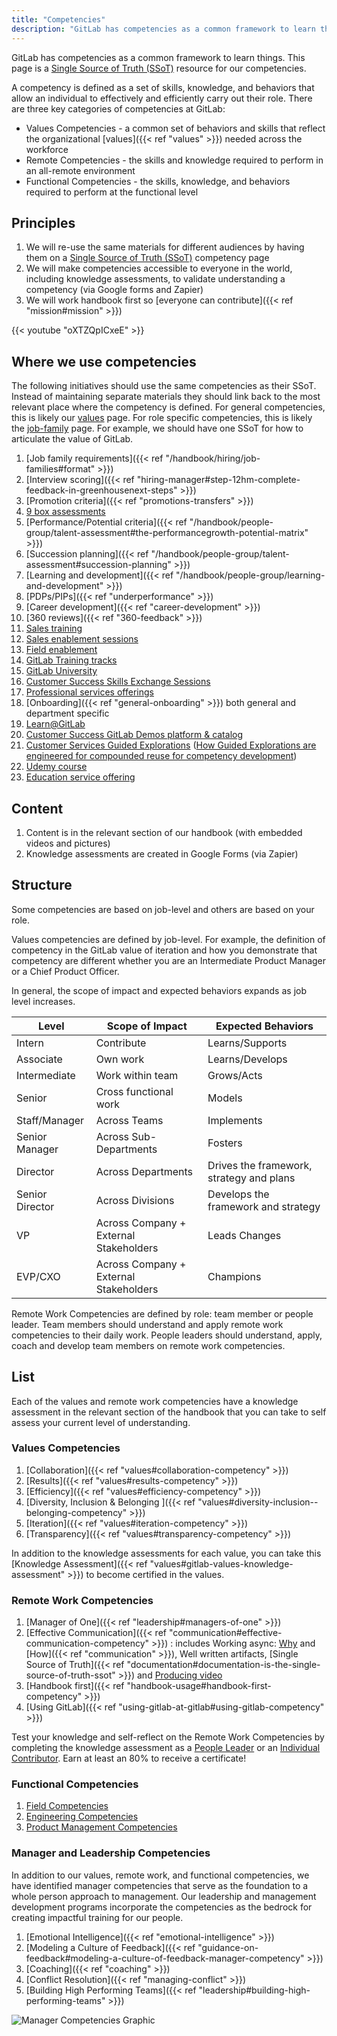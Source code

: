 ```yaml
---
title: "Competencies"
description: "GitLab has competencies as a common framework to learn things. This page is a Single Source of Truth (SSoT) resource for our competencies."
---
```


GitLab has competencies as a common framework to learn things. This page is a [Single Source of Truth (SSoT)](https://docs.gitlab.com/ee/development/documentation/styleguide/#why-a-single-source-of-truth) resource for our competencies.

A competency is defined as a set of skills, knowledge, and behaviors that allow an individual to effectively and efficiently carry out their role. There are three key categories of competencies at GitLab:

- Values Competencies - a common set of behaviors and skills that reflect the organizational [values]({{< ref "values" >}}) needed across the workforce
- Remote Competencies - the skills and knowledge required to perform in an all-remote environment
- Functional Competencies - the skills, knowledge, and behaviors required to perform at the functional level

## Principles

1. We will re-use the same materials for different audiences by having them on a [Single Source of Truth (SSoT)](https://docs.gitlab.com/ee/development/documentation/styleguide/#why-a-single-source-of-truth) competency page
1. We will make competencies accessible to everyone in the world, including knowledge assessments, to validate understanding a competency (via Google forms and Zapier)
1. We will work handbook first so [everyone can contribute]({{< ref "mission#mission" >}})

{{< youtube "oXTZQpICxeE" >}}

## Where we use competencies

The following initiatives should use the same competencies as their SSoT.
Instead of maintaining separate materials they should link back to the most relevant place where the competency is defined. For general competencies, this is likely our [values](/handbook/values/) page. For role specific competencies, this is likely the [job-family](/handbook/hiring/job-families/#format) page.
For example, we should have one SSoT for how to articulate the value of GitLab.

1. [Job family requirements]({{< ref "/handbook/hiring/job-families#format" >}})
1. [Interview scoring]({{< ref "hiring-manager#step-12hm-complete-feedback-in-greenhousenext-steps" >}})
1. [Promotion criteria]({{< ref "promotions-transfers" >}})
1. [9 box assessments](https://www.predictivesuccess.com/blog/9-box/)
1. [Performance/Potential criteria]({{< ref "/handbook/people-group/talent-assessment#the-performancegrowth-potential-matrix" >}})
1. [Succession planning]({{< ref "/handbook/people-group/talent-assessment#succession-planning" >}})
1. [Learning and development]({{< ref "/handbook/people-group/learning-and-development" >}})
1. [PDPs/PIPs]({{< ref "underperformance" >}})
1. [Career development]({{< ref "career-development" >}})
1. [360 reviews]({{< ref "360-feedback" >}})
1. [Sales training](/handbook/sales/training/)
1. [Sales enablement sessions](/handbook/sales/training/sales-enablement-sessions/)
1. [Field enablement](/handbook/sales/field-operations/field-enablement/)
1. [GitLab Training tracks](https://about.gitlab.com/learn/)
1. [GitLab University](https://docs.gitlab.com/ee/university/)
1. [Customer Success Skills Exchange Sessions](/handbook/sales/training/customer-success-skills-exchange/)
1. [Professional services offerings](/handbook/customer-success/professional-services-engineering/framework/#service-offering-framework/)
1. [Onboarding]({{< ref "general-onboarding" >}}) both general and department specific
1. [Learn@GitLab](https://about.gitlab.com/learn/)
1. [Customer Success GitLab Demos platform & catalog](https://gitlabdemo.com/)
1. [Customer Services Guided Explorations](https://gitlab.com/guided-explorations) ([How Guided Explorations are engineered for compounded reuse for competency development](https://gitlab.com/guided-explorations/guided-exploration-concept/-/blob/master/README.md))
1. [Udemy course](https://www.udemy.com/gitlab-for-beginners/)
1. [Education service offering](https://about.gitlab.com/services/education/)

## Content

1. Content is in the relevant section of our handbook (with embedded videos and pictures)
1. Knowledge assessments are created in Google Forms (via Zapier)

## Structure

Some competencies are based on job-level and others are based on your role.

Values competencies are defined by job-level. For example, the definition of competency in the GitLab value of iteration and how you demonstrate that competency are different whether you are an Intermediate Product Manager or a Chief Product Officer.

In general, the scope of impact and expected behaviors expands as job level increases.

| Level | Scope of Impact | Expected Behaviors |
|-----------------|----------------------------------------|------------------------------------------|
| Intern | Contribute | Learns/Supports |
| Associate | Own work | Learns/Develops |
| Intermediate | Work within team | Grows/Acts |
| Senior | Cross functional work | Models |
| Staff/Manager | Across Teams | Implements |
| Senior Manager | Across Sub-Departments | Fosters |
| Director | Across Departments | Drives the framework, strategy and plans |
| Senior Director | Across Divisions | Develops the framework and strategy |
| VP | Across Company + External Stakeholders | Leads Changes |
| EVP/CXO | Across Company + External Stakeholders | Champions  |

Remote Work Competencies are defined by role: team member or people leader. Team members should understand and apply remote work competencies to their daily work. People leaders should understand, apply, coach and develop team members on remote work competencies.

## List

Each of the values and remote work competencies have a knowledge assessment in the relevant section of the handbook that you can take to self assess your current level of understanding.

### Values Competencies

1. [Collaboration]({{< ref "values#collaboration-competency" >}})
1. [Results]({{< ref "values#results-competency" >}})
1. [Efficiency]({{< ref "values#efficiency-competency" >}})
1. [Diversity, Inclusion & Belonging ]({{< ref "values#diversity-inclusion--belonging-competency" >}})
1. [Iteration]({{< ref "values#iteration-competency" >}})
1. [Transparency]({{< ref "values#transparency-competency" >}})

In addition to the knowledge assessments for each value, you can take this [Knowledge Assessment]({{< ref "values#gitlab-values-knowledge-assessment" >}}) to become certified in the values.

### Remote Work Competencies

1. [Manager of One]({{< ref "leadership#managers-of-one" >}})
1. [Effective Communication]({{< ref "communication#effective-communication-competency" >}}) : includes Working async: [Why](/handbook/company/culture/all-remote/asynchronous/) and [How]({{< ref "communication" >}}), Well written artifacts, [Single Source of Truth]({{< ref "documentation#documentation-is-the-single-source-of-truth-ssot" >}}) and [Producing video](/handbook/marketing/marketing-operations/youtube/)
1. [Handbook first]({{< ref "handbook-usage#handbook-first-competency" >}})
1. [Using GitLab]({{< ref "using-gitlab-at-gitlab#using-gitlab-competency" >}})

Test your knowledge and self-reflect on the Remote Work Competencies by completing the knowledge assessment as a [People Leader](https://docs.google.com/forms/d/e/1FAIpQLSemWK_Ki0aAMepKAQnaN-uMr1JBlkCs3O80sBli4PaTl2uoDA/viewform) or an [Individual Contributor](https://docs.google.com/forms/d/e/1FAIpQLScN70eoAjJ0tuj_iSgFRkyRbeNLrO9Yz52897619IkwoNW-cw/viewform). Earn at least an 80% to receive a certificate!

### Functional Competencies

1. [Field Competencies](/handbook/sales/training/field-functional-competencies/)
1. [Engineering Competencies](https://about.gitlab.com/handbook/engineering/career-development/matrix/engineering/)
1. [Product Management Competencies](/handbook/product/product-manager-role/product-CDF-competencies/)

### Manager and Leadership Competencies

In addition to our values, remote work, and functional competencies, we have identified manager competencies that serve as the foundation to a whole person approach to management. Our leadership and management development programs incorporate the competencies as the bedrock for creating impactful training for our people.

1. [Emotional Intelligence]({{< ref "emotional-intelligence" >}})
1. [Modeling a Culture of Feedback]({{< ref "guidance-on-feedback#modeling-a-culture-of-feedback-manager-competency" >}})
1. [Coaching]({{< ref "coaching" >}})
1. [Conflict Resolution]({{< ref "managing-conflict" >}})
1. [Building High Performing Teams]({{< ref "leadership#building-high-performing-teams" >}})

![Manager Competencies Graphic](/images/competencies-graphic.png)
